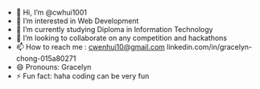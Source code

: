 - 👋 Hi, I’m @cwhui1001
- 👀 I’m interested in Web Development
- 🌱 I’m currently studying Diploma in Information Technology
- 💞️ I’m looking to collaborate on any competition and hackathons
- 📫 How to reach me : cwenhui10@gmail.com   linkedin.com/in/gracelyn-chong-015a80271
- 😄 Pronouns: Gracelyn
- ⚡ Fun fact: haha coding can be very fun

<!---
cwhui1001/cwhui1001 is a ✨ special ✨ repository because its `README.md` (this file) appears on your GitHub profile.
You can click the Preview link to take a look at your changes.
--->
